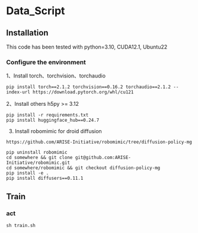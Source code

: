 # Data_Script

## Installation
This code has been tested with python=3.10, CUDA12.1, Ubuntu22

### Configure the environment
1、Install torch、torchvision、torchaudio
```
pip install torch==2.1.2 torchvision==0.16.2 torchaudio==2.1.2 --index-url https://download.pytorch.org/whl/cu121
```
2、Install others
h5py >= 3.12
```
pip install -r requirements.txt
pip install huggingface_hub==0.24.7
```

3. Install robomimic for droid diffusion

```
https://github.com/ARISE-Initiative/robomimic/tree/diffusion-policy-mg

pip uninstall robomimic
cd somewhere && git clone git@github.com:ARISE-Initiative/robomimic.git
cd somewhere/robomimic && git checkout diffusion-policy-mg
pip install -e .
pip install diffusers==0.11.1

```

## Train 
### act
```
sh train.sh
```


